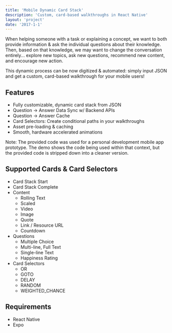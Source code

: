 ```yaml
---
title: 'Mobile Dynamic Card Stack'
description: 'Custom, card-based walkthroughs in React Native'
layout: 'project'
date: '2017-1-1'
---
```


When helping someone with a task or explaining a concept, we want to both provide information & ask the individual questions about their knowledge. Then, based on that knowledge, we may want to change the conversation entirely... explore new topics, ask new questions, recommend new content, and encourage new action.

This dynamic process can be now digitized & automated: simply input JSON and get a custom, card-based walkthrough for your mobile users!

## Features

- Fully customizable, dynamic card stack from JSON
- Question → Answer Data Sync w/ Backend APIs
- Question → Answer Cache
- Card Selectors: Create conditional paths in your walkthroughs
- Asset pre-loading & caching
- Smooth, hardware accelerated animations

Note: The provided code was used for a personal development mobile app prototype. The demo shows the code being used within that context, but the provided code is stripped down into a cleaner version.

## Supported Cards & Card Selectors

- Card Stack Start
- Card Stack Complete
- Content
  - Rolling Text
  - Scaled
  - Video
  - Image
  - Quote
  - Link / Resource URL
  - Countdown
- Questions
  - Multiple Choice
  - Multi-line, Full Text
  - Single-line Text
  - Happiness Rating
- Card Selectors
  - OR
  - GOTO
  - DELAY
  - RANDOM
  - WEIGHTED_CHANCE

## Requirements

- React Native
- Expo
